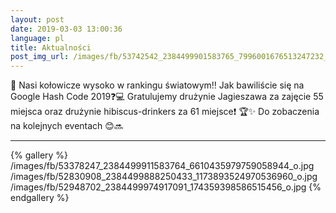 ```yaml
---
layout: post
date: 2019-03-03 13:00:36
language: pl
title: Aktualności
post_img_url: /images/fb/53742542_2384499901583765_7996001676513247232_o.jpg
---
```


📢 Nasi kołowicze wysoko w rankingu światowym‼
Jak bawiliście się na Google Hash Code 2019❓💻 Gratulujemy drużynie Jagieszawa za zajęcie 55 miejsca oraz drużynie hibiscus-drinkers za 61 miejsce❗ 🏆✨
Do zobaczenia na kolejnych eventach 😊🔜

----
{% gallery %}
/images/fb/53378247_2384499911583764_6610435979759058944_o.jpg
/images/fb/52830908_2384499888250433_1173893524970536960_o.jpg
/images/fb/52948702_2384499974917091_174359398586515456_o.jpg
{% endgallery %}
